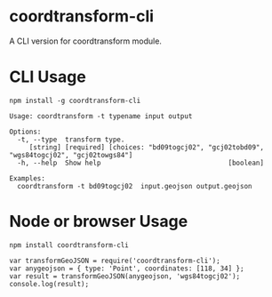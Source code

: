 # coordtransform-cli
A  CLI version for coordtransform module.

# CLI Usage

`npm install -g coordtransform-cli`

```
Usage: coordtransform -t typename input output

Options:
  -t, --type  transform type.
     [string] [required] [choices: "bd09togcj02", "gcj02tobd09", "wgs84togcj02", "gcj02towgs84"]
  -h, --help  Show help                                [boolean]

Examples:
  coordtransform -t bd09togcj02  input.geojson output.geojson
```

# Node or browser Usage
`npm install coordtransform-cli`

```
var transformGeoJSON = require('coordtransform-cli');
var anygeojson = { type: 'Point', coordinates: [118, 34] };
var result = transformGeoJSON(anygeojson, 'wgs84togcj02');
console.log(result);
```